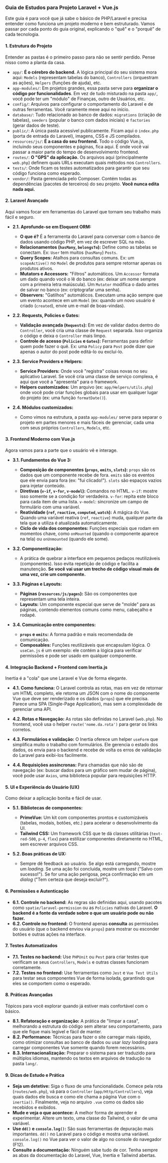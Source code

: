 ### **Guia de Estudos para Projeto Laravel + Vue.js**

Este guia é para você que já sabe o básico de PHP/Laravel e precisa entender como funciona um projeto moderno e bem estruturado. Vamos passar por cada ponto do guia original, explicando o "quê" e o "porquê" de cada tecnologia.

#### **1. Estrutura do Projeto**

Entender as pastas é o primeiro passo para não se sentir perdido. Pense nisso como a planta da casa.

* `app/`: **É o cérebro do backend.** A lógica principal do seu sistema mora aqui: `Models` (representam tabelas do banco), `Controllers` (orquestram as ações), `Helpers` (funções de ajuda), etc.
* `app-modules/`: Em projetos grandes, essa pasta serve para **organizar o código por funcionalidades**. Em vez de tudo misturado na pasta `app/`, você pode ter um "módulo" de Finanças, outro de Usuários, etc.
* `config/`: Arquivos para configurar o comportamento do Laravel e de outras ferramentas. Você raramente mexe aqui no início.
* `database/`: Tudo relacionado ao banco de dados: `migrations` (criação de tabelas), `seeders` (popular o banco com dados iniciais) e `factories` (gerar dados de teste).
* `public/`: A única pasta acessível publicamente. Ficam aqui o `index.php` (porta de entrada do Laravel), imagens, CSS e JS compilados.
* `resources/js/`: **É a casa do seu frontend.** Todo o código Vue.js, incluindo seus componentes e páginas, fica aqui. É onde você vai passar a maior parte do tempo de desenvolvimento frontend.
* `routes/`: **O "GPS" da aplicação.** Os arquivos aqui (principalmente `web.php`) definem quais URLs executam quais métodos nos `Controllers`.
* `tests/`: Onde ficam os testes automatizados para garantir que seu código funciona como esperado.
* `vendor/`: Pasta gerenciada pelo Composer. Contém todas as dependências (pacotes de terceiros) do seu projeto. **Você nunca edita nada aqui.**

#### **2. Laravel Avançado**

Aqui vamos focar em ferramentas do Laravel que tornam seu trabalho mais fácil e seguro.

* **2.1. Aprofunde-se em Eloquent ORM:**
    * **O que é?** É a ferramenta do Laravel para conversar com o banco de dados usando código PHP, em vez de escrever SQL na mão.
    * **Relacionamentos (`hasMany`, `belongsTo`):** Define como as tabelas se conectam. Ex: `User` tem muitos (`hasMany`) `Posts`.
    * **Query Scopes:** Atalhos para consultas comuns. Ex: um `scopeActive()` no `Model` de produtos para sempre retornar apenas os produtos ativos.
    * **Mutators e Accessors:** "Filtros" automáticos. Um `Accessor` formata um dado quando você o lê do banco (ex: deixar um nome sempre com a primeira letra maiúscula). Um `Mutator` modifica o dado antes de salvar no banco (ex: criptografar uma senha).
    * **Observers:** "Gatilhos" automáticos. Executam uma ação sempre que um evento acontece em um `Model` (ex: quando um novo usuário é criado (`created`), envie um e-mail de boas-vindas).

* **2.2. Requests, Policies e Gates:**
    * **Validação avançada (`Requests`):** Em vez de validar dados dentro do `Controller`, você cria uma classe de `Request` separada. Isso organiza o código e deixa o `Controller` mais limpo.
    * **Controle de acesso (`Policies` e `Gates`):** Ferramentas para definir quem pode fazer o quê. Ex: uma `Policy` para `Post` pode dizer que apenas o autor do post pode editá-lo ou excluí-lo.

* **2.3. Service Providers e Helpers:**
    * **Service Providers:** Onde você "registra" coisas novas no seu aplicativo Laravel. Se você cria uma classe de serviço complexa, é aqui que você a "apresenta" para o framework.
    * **Helpers customizados:** Um arquivo (ex: `app/Helpers/utils.php`) onde você pode criar funções globais para usar em qualquer lugar do projeto (ex: uma função `formatDate()`).

* **2.4. Módulos customizados:**
    * Como vimos na estrutura, a pasta `app-modules/` serve para separar o projeto em partes menores e mais fáceis de gerenciar, cada uma com seus próprios `Controllers`, `Models`, etc.

#### **3. Frontend Moderno com Vue.js**

Agora vamos para a parte que o usuário vê e interage.

* **3.1. Fundamentos do Vue 3:**
    * **Composição de componentes (`props`, `emits`, `slots`):** `props` são os dados que um componente recebe de fora. `emits` são os eventos que ele envia para fora (ex: "fui clicado!"). `slots` são espaços vazios para injetar conteúdo.
    * **Diretivas (`v-if`, `v-for`, `v-model`):** Comandos no HTML. `v-if`: mostre isso somente se a condição for verdadeira. `v-for`: repita este bloco para cada item de uma lista. `v-model`: sincronize um campo de formulário com uma variável.
    * **Reatividade (`ref`, `reactive`, `computed`, `watch`):** A mágica do Vue. Quando uma variável reativa (`ref`, `reactive`) muda, qualquer parte da tela que a utiliza é atualizada automaticamente.
    * **Ciclo de vida dos componentes:** Funções especiais que rodam em momentos chave, como `onMounted` (quando o componente aparece na tela) ou `onUnmounted` (quando ele some).

* **3.2. Componentização:**
    * A prática de quebrar a interface em pequenos pedaços reutilizáveis (componentes). Isso evita repetição de código e facilita a manutenção. **Se você vai usar um trecho de código visual mais de uma vez, crie um componente.**

* **3.3. Páginas e Layouts:**
    * **Páginas (`resources/js/pages`):** São os componentes que representam uma tela inteira.
    * **Layouts:** Um componente especial que serve de "molde" para as páginas, contendo elementos comuns como menu, cabeçalho e rodapé.

* **3.4. Comunicação entre componentes:**
    * **`props` e `emits`:** A forma padrão e mais recomendada de comunicação.
    * **Composables:** Funções reutilizáveis que encapsulam lógica. O `useCan.js` é um exemplo: ele contém a lógica para verificar permissões e pode ser usado em qualquer componente.

#### **4. Integração Backend + Frontend com Inertia.js**

Inertia é a "cola" que une Laravel e Vue de forma elegante.

* **4.1. Como funciona:** O Laravel controla as rotas, mas em vez de retornar um HTML completo, ele retorna um JSON com o nome do componente Vue que deve ser renderizado e os dados (`props`) que ele precisa. Parece uma SPA (Single-Page Application), mas sem a complexidade de gerenciar uma API.

* **4.2. Rotas e Navegação:** As rotas são definidas no Laravel (`web.php`). No frontend, você usa o helper `route('nome.da.rota')` para gerar os links corretos.

* **4.3. Formulários e validação:** O Inertia oferece um helper `useForm` que simplifica muito o trabalho com formulários. Ele gerencia o estado dos dados, os envia para o backend e recebe de volta os erros de validação do Laravel para exibi-los facilmente.

* **4.4. Requisições assíncronas:** Para chamadas que não são de navegação (ex: buscar dados para um gráfico sem mudar de página), você pode usar `Axios`, uma biblioteca popular para requisições HTTP.

#### **5. UI e Experiência do Usuário (UX)**

Como deixar a aplicação bonita e fácil de usar.

* **5.1. Bibliotecas de componentes:**
    * **PrimeVue:** Um kit com componentes prontos e customizáveis (tabelas, modais, botões, etc.) para acelerar o desenvolvimento da UI.
    * **Tailwind CSS:** Um framework CSS que te dá classes utilitárias (`text-red-500`, `p-4`, `flex`) para estilizar componentes diretamente no HTML, sem escrever arquivos CSS.

* **5.2. Boas práticas de UX:**
    * Sempre dê feedback ao usuário. Se algo está carregando, mostre um *loading*. Se uma ação foi concluída, mostre um *toast* ("Salvo com sucesso!"). Se for uma ação perigosa, peça confirmação em um *dialog* ("Tem certeza que deseja excluir?").

#### **6. Permissões e Autenticação**

* **6.1. Controle no backend:** As regras são definidas aqui, usando pacotes como `spatie/laravel-permission` ou as `Policies` nativas do Laravel. **O backend é a fonte da verdade sobre o que um usuário pode ou não fazer.**
* **6.2. Controle no frontend:** O frontend apenas **consulta** as permissões do usuário (que o backend enviou via `props`) para mostrar ou esconder botões e outras ações na interface.

#### **7. Testes Automatizados**

* **7.1. Testes no backend:** Use `PHPUnit` ou `Pest` para criar testes que verificam se seus `Controllers`, `Models` e outras classes funcionam corretamente.
* **7.2. Testes no frontend:** Use ferramentas como `Jest` e `Vue Test Utils` para testar seus componentes Vue de forma isolada, garantindo que eles se comportem como o esperado.

#### **8. Práticas Avançadas**

Tópicos para você explorar quando já estiver mais confortável com o básico.

* **8.1. Refatoração e organização:** A prática de "limpar a casa", melhorando a estrutura do código sem alterar seu comportamento, para que ele fique mais legível e fácil de manter.
* **8.2. Performance:** Técnicas para fazer o site carregar mais rápido, como otimizar consultas ao banco de dados ou usar *lazy loading* para carregar componentes Vue somente quando forem necessários.
* **8.3. Internacionalização:** Preparar o sistema para ser traduzido para múltiplos idiomas, mantendo os textos em arquivos de tradução na pasta `lang/`.

#### **9. Dicas de Estudo e Prática**

* **Seja um detetive:** Siga o fluxo de uma funcionalidade. Comece pela rota (`routes/web.php`), vá para o `Controller` (`app/Http/Controllers`), veja quais dados ele busca e como ele chama a página Vue com o `inertia()`. Finalmente, veja no arquivo `.vue` como os dados são recebidos e exibidos.
* **Mude e veja o que acontece:** A melhor forma de aprender é experimentar. Altere um texto, uma classe do Tailwind, o valor de uma variável.
* **Use `dd()` e `console.log()`:** São suas ferramentas de depuração mais importantes. `dd()` no Laravel para o código e mostra uma variável. `console.log()` no Vue para ver o valor de algo no console do navegador (F12).
* **Consulte a documentação:** Ninguém sabe tudo de cor. Tenha sempre as abas da documentação do Laravel, Vue, Inertia e Tailwind abertas.